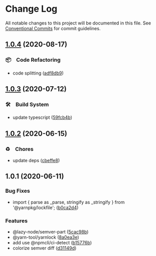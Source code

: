 # Change Log

All notable changes to this project will be documented in this file.
See [Conventional Commits](https://conventionalcommits.org) for commit guidelines.

## [1.0.4](https://github.com/bluelovers/ws-yarn-workspaces/compare/@lazy-node/semver-part@1.0.3...@lazy-node/semver-part@1.0.4) (2020-08-17)


### 📦　Code Refactoring

* code splitting ([adf8db9](https://github.com/bluelovers/ws-yarn-workspaces/commit/adf8db933ceca6c55629910194cd236b5b962299))





## [1.0.3](https://github.com/bluelovers/ws-yarn-workspaces/compare/@lazy-node/semver-part@1.0.2...@lazy-node/semver-part@1.0.3) (2020-07-12)


### 🛠　Build System

* update typescript ([59fcb4b](https://github.com/bluelovers/ws-yarn-workspaces/commit/59fcb4b76df45c08f990ef8adeb66558ed4e4237))





## [1.0.2](https://github.com/bluelovers/ws-yarn-workspaces/compare/@lazy-node/semver-part@1.0.1...@lazy-node/semver-part@1.0.2) (2020-06-15)


### ♻️　Chores

*  update deps ([cbeffe8](https://github.com/bluelovers/ws-yarn-workspaces/commit/cbeffe8cc104bcc5662b9af1771dc985e3635eea))





## 1.0.1 (2020-06-11)


### Bug Fixes

* import { parse as _parse, stringify as _stringify } from '@yarnpkg/lockfile'; ([b0ca2d4](https://github.com/bluelovers/ws-yarn-workspaces/commit/b0ca2d43d7d28bd49b44b30f720b88247aed1c9f))


### Features

* @lazy-node/semver-part ([5cac98b](https://github.com/bluelovers/ws-yarn-workspaces/commit/5cac98bbff50ee36b1833f74b0b472746b31ca36))
* @yarn-tool/yarnlock ([8a0ea3e](https://github.com/bluelovers/ws-yarn-workspaces/commit/8a0ea3ef8f22648eb1e4b76bb44cf489a9808cb5))
* add use @npmcli/ci-detect ([b15776b](https://github.com/bluelovers/ws-yarn-workspaces/commit/b15776b61cc9e1db49121601dbf3dcb35f78ceb0))
* colorize semver diff ([d31149d](https://github.com/bluelovers/ws-yarn-workspaces/commit/d31149deac15fdb7ce473496687219bfbd112ca8))
